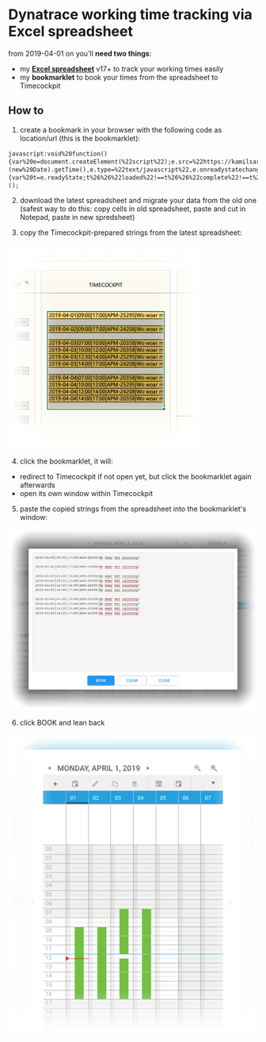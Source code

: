 # Dynatrace working time tracking via Excel spreadsheet

from 2019-04-01 on you'll **need two things**:
- my [**Excel spreadsheet**](./spreadsheet/spreadsheet_template_de_v17.xlsx) v17+ to track your working times easily
- my **bookmarklet** to book your times from the spreadsheet to Timecockpit

## How to

1. create a bookmark in your browser with the following code as location/url (this is the bookmarklet):
```
javascript:void%20function(){var%20e=document.createElement(%22script%22);e.src=%22https://kamilsarelo.github.io/com.dynatrace.timetracking.bookmarklet.js%3Fq=%22+(new%20Date).getTime(),e.type=%22text/javascript%22,e.onreadystatechange=e.onload=function(){var%20t=e.readyState;t%26%26%22loaded%22!==t%26%26%22complete%22!==t%26%26alert(%22could%20not%20load%20bookmarklet%22)},document.head.appendChild(e)}();
```
2. download the latest spreadsheet and migrate your data from the old one (safest way to do this: copy cells in old spreadsheet, paste and cut in Notepad, paste in new spredsheet)

3. copy the Timecockpit-prepared strings from the latest spreadsheet:

![](./resouces/spreadsheet.png)

4. click the bookmarklet, it will:
* redirect to Timecockpit if not open yet, but click the bookmarklet again afterwards
* open its own window within Timecockpit

5. paste the copied strings from the spreadsheet into the bookmarklet's window:

![](./resouces/bookmarklet.png)

6. click BOOK and lean back

![](./resouces/timecockpit.png)
